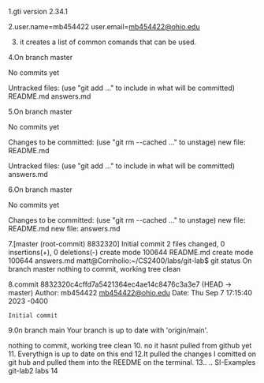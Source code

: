 1.gti version 2.34.1

2.user.name=mb454422
user.email=mb454422@ohio.edu

3. it creates a list of common comands that can be used. 

4.On branch master

No commits yet

Untracked files:
  (use "git add <file>..." to include in what will be committed)
        README.md
        answers.md

5.On branch master

No commits yet

Changes to be committed:
  (use "git rm --cached <file>..." to unstage)
        new file:   README.md

Untracked files:
  (use "git add <file>..." to include in what will be committed)
        answers.md

6.On branch master

No commits yet

Changes to be committed:
  (use "git rm --cached <file>..." to unstage)
        new file:   README.md
        new file:   answers.md

7.[master (root-commit) 8832320] Initial commit
 2 files changed, 0 insertions(+), 0 deletions(-)
 create mode 100644 README.md
 create mode 100644 answers.md
matt@Cornholio:~/CS2400/labs/git-lab$ git status
On branch master
nothing to commit, working tree clean

8.commit 8832320c4cffd7a5421364ec4ae14c8476c3a3e7 (HEAD -> master)
Author: mb454422 <mb454422@ohio.edu>
Date:   Thu Sep 7 17:15:40 2023 -0400

    Initial commit

9.0n branch main
Your branch is up to date with 'origin/main'.

nothing to commit, working tree clean
10. no it hasnt pulled from github yet
11. Everythign is up to date on this end 
12.It pulled the changes I comitted on git hub and pulled them into the REEDME on the terminal. 
13..  ..  SI-Examples  git-lab2  labs
14

